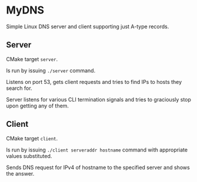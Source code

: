 # MyDNS 

Simple Linux DNS server and client supporting just A-type records.

## Server 

CMake target `server`.

Is run by issuing `./server` command.

Listens on port 53, gets client requests and tries to find IPs to hosts they search for.

Server listens for various CLI termination signals and tries to graciously stop upon getting any of them.

## Client

CMake target `client`.

Is run by issuing `./client serveraddr hostname` command with appropriate values substituted.

Sends DNS request for IPv4 of hostname to the specified server and shows the answer.
